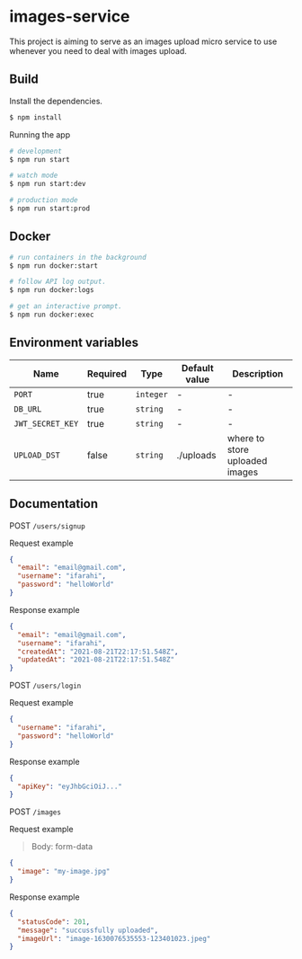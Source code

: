 # images-service

This project is aiming to serve as an images upload micro service to use whenever you need to deal with images upload.

## Build

Install the dependencies.

```bash
$ npm install
```

Running the app

```bash
# development
$ npm run start

# watch mode
$ npm run start:dev

# production mode
$ npm run start:prod
```

## Docker

```bash
# run containers in the background
$ npm run docker:start

# follow API log output.
$ npm run docker:logs

# get an interactive prompt.
$ npm run docker:exec
```

## Environment variables

| Name             | Required | Type      | Default value | Description                    |
| ---------------- | -------- | --------- | ------------- | ------------------------------ |
| `PORT`           | true     | `integer` | -             | -                              |
| `DB_URL`         | true     | `string`  | -             | -                              |
| `JWT_SECRET_KEY` | true     | `string`  | -             | -                              |
| `UPLOAD_DST`     | false    | `string`  | ./uploads     | where to store uploaded images |

## Documentation

POST `/users/signup`

Request example

```json
{
  "email": "email@gmail.com",
  "username": "ifarahi",
  "password": "helloWorld"
}
```

Response example

```json
{
  "email": "email@gmail.com",
  "username": "ifarahi",
  "createdAt": "2021-08-21T22:17:51.548Z",
  "updatedAt": "2021-08-21T22:17:51.548Z"
}
```

POST `/users/login`

Request example

```json
{
  "username": "ifarahi",
  "password": "helloWorld"
}
```

Response example

```json
{
  "apiKey": "eyJhbGciOiJ..."
}
```

POST `/images`

Request example

> Body: form-data

```json
{
  "image": "my-image.jpg"
}
```

Response example

```json
{
  "statusCode": 201,
  "message": "succussfully uploaded",
  "imageUrl": "image-1630076535553-123401023.jpeg"
}
```

